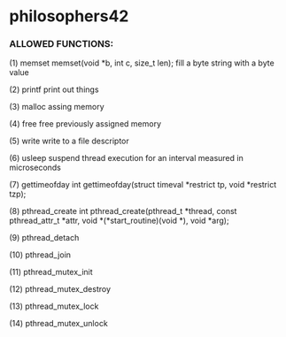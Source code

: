 # philosophers42


### ALLOWED FUNCTIONS:


(1) memset
memset(void *b, int c, size_t len);
fill a byte string with a byte value

(2) printf
print out things

(3) malloc
assing memory

(4) free
free previously assigned memory

(5) write
write to a file descriptor

(6) usleep
suspend thread execution for an interval measured in microseconds

(7) gettimeofday
int
gettimeofday(struct timeval *restrict tp, void *restrict tzp);

(8) pthread_create
int pthread_create(pthread_t *thread, const pthread_attr_t *attr, void *(*start_routine)(void *), void *arg);


(9) pthread_detach


(10) pthread_join


(11) pthread_mutex_init


(12) pthread_mutex_destroy


(13) pthread_mutex_lock


(14) pthread_mutex_unlock

